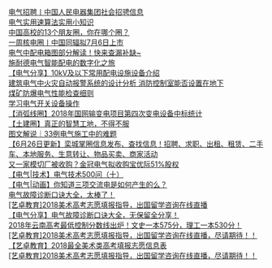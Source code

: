   
[电气招聘丨中国人民电器集团社会招骋信息](http://www.dianyue.me/archives/498/vrw3qtljmflj9zot/)  
[电气实用速算法实用小知识](http://www.dianyue.me/archives/549/gcnwdwmrle4mqhv4/)  
[中国高校的13个朋友圈，你在哪个圈？](http://www.dianyue.me/archives/493/vuuambegfbx9kzh3/)  
[一周核电圈丨中国同辐拟7月6日上市](http://www.dianyue.me/archives/110/vwf1soyx9b1nauon/)  
[电气中配电箱图部分解读！快来查漏补缺~](http://www.dianyue.me/archives/858/404r9wjopmveh30e/)  
[施耐德电气智能配电的数字化之旅](http://www.dianyue.me/archives/358/85de2mvx23qdkw7t/)  
[【电气分享】10kV及以下常用配电设施设备介绍](http://www.dianyue.me/archives/658/7c5tl1p0hh5pmd6r/)  
[建筑电气中火灾自动报警系统的设计分析 消防控制室能否设置在地下](http://www.dianyue.me/archives/870/c2py0hco2aarki9b/)  
[煤矿防爆电气性能检查细则](http://www.dianyue.me/archives/289/nvzanzd4425q9c4a/)  
[学习电气开关设备操作](http://www.dianyue.me/archives/320/trdf94mc21vkfeyd/)  
[【消弧线圈】2018年国网输变电项目第四次变电设备中标统计](http://www.dianyue.me/archives/146/y4owb0eo288blvx7/)  
[【土建圈】真正的智慧工地，不得不服](http://www.dianyue.me/archives/920/g4onrc7t6ilmp4zq/)  
[图文解说｜33例电气施工中的难题](http://www.dianyue.me/archives/603/15ngk1p82cswe268/)  
[【6月26日更新】栾城掌圈信息发布、查找信息！招聘、求职、出租、租赁、二手车、本地服务、生意转让、物品买卖、商家活动](http://www.dianyue.me/archives/549/fnqvn1dow4v2imwv/)  
[又一家模切厂被收购？金冠电气拟收购宝优际51%股权](http://www.dianyue.me/archives/372/91fhctllwi399zl2/)  
[【电气|技术】电气技术500问（十）](http://www.dianyue.me/archives/617/0mqya1p92p4bn28u/)  
[【电气|动画】你知道三项交流电是如何产生的么？](http://www.dianyue.me/archives/617/ry32rlis5hs9x566/)  
[电气故障诊断口诀大全，太棒了！](http://www.dianyue.me/archives/307/k0dbupiksfcbef5c/)  
[[艺卓教育]2018美术高考志愿填报指导，出国留学咨询在线直播](http://www.dianyue.me/archives/400/i1m63k87psd6ejr3/)  
[【电气分享】电气故障诊断口诀大全，无保留全分享！](http://www.dianyue.me/archives/668/8z4pxej0ukwitxkv/)  
[2018年云南高考最低控制分数线出炉！文史一本575分，理工一本530分！](http://www.dianyue.me/archives/405/3vdqykj1l5y6yshy/)  
[[艺卓教育]2018美术高考志愿填报指导，出国留学咨询在线直播，尽请期待！！](http://www.dianyue.me/archives/405/rsj2jqccc91pa4zm/)  
[【艺卓教育】2018最全美术类高考填报志愿信息表](http://www.dianyue.me/archives/413/s9858ugtokldxuv5/)  
[[艺卓教育]2018美术高考志愿填报指导，出国留学咨询在线直播，尽请期待！！](http://www.dianyue.me/archives/407/s8cz2d0xwv80hxao/)